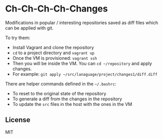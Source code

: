 # Ch-Ch-Ch-Ch-Changes

Modifications in popular / interesting repositories saved as diff files which can be applied with git.

To try them:
- Install Vagrant and clone the repository
- `cd` to a project directory and `vagrant up`
- Once the VM is provisioned: `vagrant ssh`
- Then you will be inside the VM. You can `cd ~/repository` and apply changes.
- For example: `git apply ~/src/lanaguage/project/changes1/diff.diff`

There are helper commands defined in the `~/.bashrc`:
- To reset to the original state of the repository
- To generate a diff from the changes in the repository
- To update the `src` files in the host with the ones in the VM

## License
MIT

